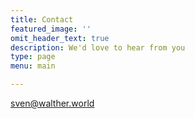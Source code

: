 ```yaml
---
title: Contact
featured_image: ''
omit_header_text: true
description: We'd love to hear from you
type: page
menu: main

---
```


sven@walther.world
